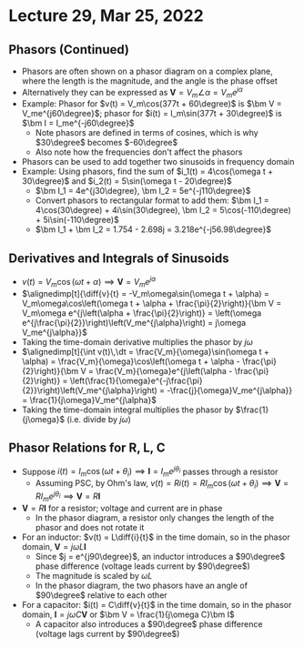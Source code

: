 # Lecture 29, Mar 25, 2022

## Phasors (Continued)

* Phasors are often shown on a phasor diagram on a complex plane, where the length is the magnitude, and the angle is the phase offset
* Alternatively they can be expressed as $\bm V = V_m\angle\alpha = V_me^{j\alpha}$
* Example: Phasor for $v(t) = V_m\cos(377t + 60\degree)$ is $\bm V = V_me^{j60\degree}$; phasor for $i(t) = I_m\sin(377t + 30\degree)$ is $\bm I = I_me^{-j60\degree}$
	* Note phasors are defined in terms of cosines, which is why $30\degree$ becomes $-60\degree$
	* Also note how the frequencies don't affect the phasors
* Phasors can be used to add together two sinusoids in frequency domain
* Example: Using phasors, find the sum of $i_1(t) = 4\cos(\omega t + 30\degree)$ and $i_2(t) = 5\sin(\omega t - 20\degree)$
	* $\bm I_1 = 4e^{j30\degree}, \bm I_2 = 5e^{-j110\degree}$
	* Convert phasors to rectangular format to add them: $\bm I_1 = 4\cos(30\degree) + 4i\sin(30\degree), \bm I_2 = 5\cos(-110\degree) + 5i\sin(-110\degree)$
	* $\bm I_1 + \bm I_2 = 1.754 - 2.698j = 3.218e^{-j56.98\degree}$

## Derivatives and Integrals of Sinusoids

* $v(t) = V_m\cos(\omega t + \alpha) \implies \bm V = V_me^{j\alpha}$
* $\alignedimp[t]{\diff{v}{t} = -V_m\omega\sin(\omega t + \alpha) = V_m\omega\cos\left(\omega t + \alpha + \frac{\pi}{2}\right)}{\bm V = V_m\omega e^{j\left(\alpha + \frac{\pi}{2}\right)} = \left(\omega e^{j\frac{\pi}{2}}\right)\left(V_me^{j\alpha}\right) = j\omega V_me^{j\alpha}}$
* Taking the time-domain derivative multiplies the phasor by $j\omega$
* $\alignedimp[t]{\int v(t)\,\dt = \frac{V_m}{\omega}\sin(\omega t + \alpha) = \frac{V_m}{\omega}\cos\left(\omega t + \alpha - \frac{\pi}{2}\right)}{\bm V = \frac{V_m}{\omega}e^{j\left(\alpha - \frac{\pi}{2}\right)} = \left(\frac{1}{\omega}e^{-j\frac{\pi}{2}}\right)\left(V_me^{j\alpha}\right) = -\frac{j}{\omega}V_me^{j\alpha}} = \frac{1}{j\omega}V_me^{j\alpha}$
* Taking the time-domain integral multiplies the phasor by $\frac{1}{j\omega}$ (i.e. divide by $j\omega$)

## Phasor Relations for R, L, C

* Suppose $i(t) = I_m\cos(\omega t + \theta _i) \implies \bm I = I_me^{j\theta _i}$ passes through a resistor
	* Assuming PSC, by Ohm's law, $v(t) = Ri(t) = RI_m\cos(\omega t + \theta _i) \implies \bm V = RI_me^{j\theta _i} \implies \bm V = R\bm I$
* $\bm V = R\bm I$ for a resistor; voltage and current are in phase
	* In the phasor diagram, a resistor only changes the length of the phasor and does not rotate it
* For an inductor: $v(t) = L\diff{i}{t}$ in the time domain, so in the phasor domain, $\bm V = j\omega L\bm I$
	* Since $j = e^{j90\degree}$, an inductor introduces a $90\degree$ phase difference (voltage leads current by $90\degree$)
	* The magnitude is scaled by $\omega L$
	* In the phasor diagram, the two phasors have an angle of $90\degree$ relative to each other
* For a capacitor: $i(t) = C\diff{v}{t}$ in the time domain, so in the phasor domain, $\bm I = j\omega C\bm V$ or $\bm V = \frac{1}{j\omega C}\bm I$
	* A capacitor also introduces a $90\degree$ phase difference (voltage lags current by $90\degree$)

